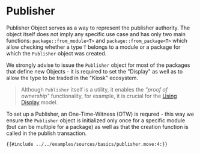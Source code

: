 # Publisher

Publisher Object serves as a way to represent the publisher authority. The object itself does not imply any specific use case and has only two main functions: `package::from_module<T>` and `package::from_package<T>` which allow checking whether a type `T` belongs to a module or a package for which the `Publisher` object was created.

We strongly advise to issue the `Publisher` object for most of the packages that define new Objects - it is required to set the "Display" as well as to allow the type to be traded in the "Kiosk" ecosystem.

> Although `Publisher` itself is a utility, it enables the _"proof of ownership"_ functionality, for example, it is crucial for the [Using Display](./display) model.

To set up a Publisher, an One-Time-Witness (OTW) is requred - this way we ensure the `Publisher` object is initialized only once for a specific module (but can be multiple for a package) as well as that the creation function is called in the publish transaction.

```move
{{#include ../../examples/sources/basics/publisher.move:4:}}
```
